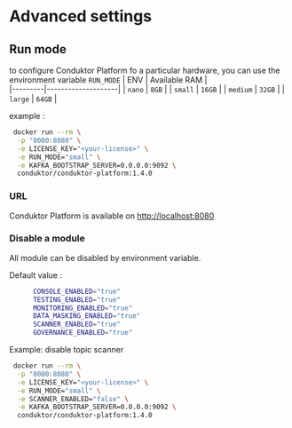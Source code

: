 #  Advanced settings


## Run mode
to configure Conduktor Platform fo a particular hardware, you can use the environment variable 
`RUN_MODE`
| ENV     | Available RAM    |      
|---------|--------------------|
| `nano`    | `8GB`  |
| `small`   | `16GB` |
| `medium`  | `32GB` |
| `large`   | `64GB` |

example : 
```sh
 docker run --rm \
  -p "8080:8080" \
  -e LICENSE_KEY="<your-license>" \
  -e RUN_MODE="small" \
  -e KAFKA_BOOTSTRAP_SERVER=0.0.0.0:9092 \
  conduktor/conduktor-platform:1.4.0
```
### URL
Conduktor Platform is available on [http://localhost:8080](http://localhost:8080)

### Disable a module

All module can be disabled by environment variable.

Default value : 
```sh
      CONSOLE_ENABLED="true"
      TESTING_ENABLED="true"
      MONITORING_ENABLED="true"
      DATA_MASKING_ENABLED="true"
      SCANNER_ENABLED="true"
      GOVERNANCE_ENABLED="true"
```

Example: disable topic scanner
```sh
 docker run --rm \
  -p "8080:8080" \
  -e LICENSE_KEY="<your-license>" \
  -e RUN_MODE="small" \
  -e SCANNER_ENABLED="false" \
  -e KAFKA_BOOTSTRAP_SERVER=0.0.0.0:9092 \
  conduktor/conduktor-platform:1.4.0
```
